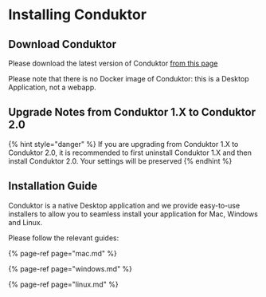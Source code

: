 # Installing Conduktor

## Download Conduktor

Please download the latest version of Conduktor [from this page](https://www.conduktor.io/download)

Please note that there is no Docker image of Conduktor: this is a Desktop Application, not a webapp.

## Upgrade Notes from Conduktor 1.X to Conduktor 2.0

{% hint style="danger" %}
If you are upgrading from Conduktor 1.X to Conduktor 2.0, it is recommended to first uninstall Conduktor 1.X and then install Conduktor 2.0. Your settings will be preserved
{% endhint %}

## Installation Guide

Conduktor is a native Desktop application and we provide easy-to-use installers to allow you to seamless install your application for Mac, Windows and Linux.

Please follow the relevant guides:

{% page-ref page="mac.md" %}

{% page-ref page="windows.md" %}

{% page-ref page="linux.md" %}

